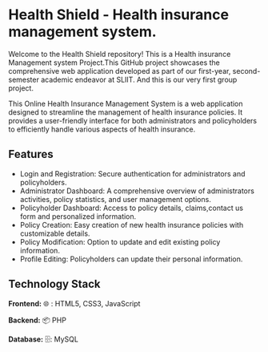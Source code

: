# Health Shield - Health insurance management system.

Welcome to the Health Shield repository! This is a Health insurance Management system Project.This GitHub project showcases the comprehensive web application developed as part of our first-year, second-semester academic endeavor at SLIIT.
And this is our very first group project.

This Online Health Insurance Management System is a web application designed to streamline the management of health insurance policies. It provides a user-friendly interface for both administrators and policyholders to efficiently handle various aspects of health insurance.


## Features

- Login and Registration: Secure authentication for administrators and policyholders.
- Administrator Dashboard: A comprehensive overview of administrators activities, policy statistics, and user management options.
- Policyholder Dashboard: Access to policy details, claims,contact us form and personalized information.
- Policy Creation: Easy creation of new health insurance policies with customizable details.
- Policy Modification: Option to update and edit existing policy information.
- Profile Editing: Policyholders can update their personal information.


## Technology Stack

**Frontend:** 🌐 : HTML5, CSS3, JavaScript

**Backend:** 📦 PHP

**Database:** 🗄️: MySQL
